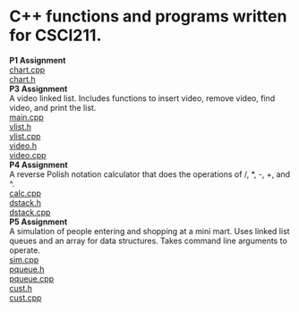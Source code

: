 
# C++ functions and programs written for CSCI211.<br>
<b>P1 Assignment</b><br>
<a href="https://github.com/sntnmjones/CSU-Chico-Code/blob/master/Chart.cpp">chart.cpp</a><br>
<a href="https://github.com/sntnmjones/CSU-Chico-Code/blob/master/Chart.h">chart.h</a><br>
<b>P3 Assignment</b><br>
A video linked list. Includes functions to insert video, remove video, find video, and print the list.<br>
<a href="https://github.com/sntnmjones/CSU-Chico-Code/blob/master/main.cpp">main.cpp</a><br>
<a href="https://github.com/sntnmjones/CSU-Chico-Code/blob/master/vlist.h">vlist.h</a><br>
<a href="https://github.com/sntnmjones/CSU-Chico-Code/blob/master/vlist.cpp">vlist.cpp</a><br>
<a href="https://github.com/sntnmjones/CSU-Chico-Code/blob/master/video.h">video.h</a><br>
<a href="https://github.com/sntnmjones/CSU-Chico-Code/blob/master/video.cpp">video.cpp</a><br>
<b>P4 Assignment</b><br>
A reverse Polish notation calculator that does the operations of /, *, -, +, and ^.<br>
<a href="https://github.com/sntnmjones/CSU-Chico-Code/blob/master/calc.cpp">calc.cpp</a><br>
<a href="https://github.com/sntnmjones/CSU-Chico-Code/blob/master/dstack.h">dstack.h</a><br>
<a href="https://github.com/sntnmjones/CSU-Chico-Code/blob/master/dstack.cpp">dstack.cpp</a><br>
<b>P5 Assignment</b><br>
A simulation of people entering and shopping at a mini mart. Uses linked list queues and an array for data structures. Takes command line arguments to operate.<br>
<a href="https://github.com/sntnmjones/CSU-Chico-Code/blob/master/sim.cpp">sim.cpp</a><br>
<a href="https://github.com/sntnmjones/CSU-Chico-Code/blob/master/pqueue.h">pqueue.h</a><br>
<a href="https://github.com/sntnmjones/CSU-Chico-Code/blob/master/pqueue.cpp">pqueue.cpp</a><br>
<a href="https://github.com/sntnmjones/CSU-Chico-Code/blob/master/cust.h">cust.h</a><br>
<a href="https://github.com/sntnmjones/CSU-Chico-Code/blob/master/cust.cpp">cust.cpp</a><br>
